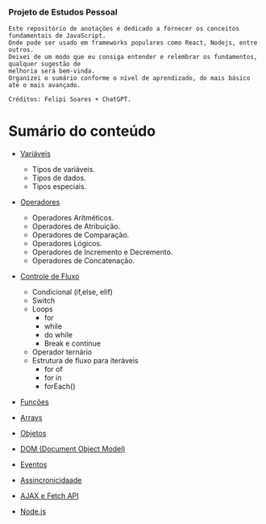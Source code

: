 ### Projeto de Estudos Pessoal
    Este repositório de anotações é dedicado a fornecer os conceitos fundamentais de JavaScript.
    Onde pode ser usado em frameworks populares como React, Nodejs, entre outros.
    Deixei de um modo que eu consiga entender e relembrar os fundamentos, qualquer sugestão de
    melhoria será bem-vinda.
    Organizei o sumário conforme o nível de aprendizado, do mais básico até o mais avançado.
    
    Créditos: Felipi Soares + ChatGPT.

# Sumário do conteúdo
+ [Variáveis](./markdowns/variaveis.md)
    + Tipos de variáveis.
    + Tipos de dados.
    + Tipos especiais.
+ [Operadores](./markdowns/operadores.md)
    + Operadores Aritméticos.
    + Operadores de Atribuição.
    + Operadores de Comparação.
    + Operadores Lógicos.
    + Operadores de Incremento e Decremento.
    + Operadores de Concatenação.
+ [Controle de Fluxo](./markdowns/controleFluxo.md)
    + Condicional (if,else, elif)
    + Switch
    + Loops
        + for
        + while
        + do while
        + Break e continue
    + Operador ternário
    + Estrutura de fluxo para iteráveis
        + for of
        + for in
        + forEach()

+ [Funções](#indice)
+ [Arrays](#indice)
+ [Objetos](#indice)
+ [DOM (Document Object Model)](#indice)
+ [Eventos](#indice)
+ [Assincronicidaade](#indice)
+ [AJAX e Fetch API](#indice)
+ [Node.js](#indice)
